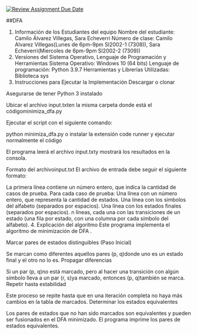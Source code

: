 [![Review Assignment Due Date](https://classroom.github.com/assets/deadline-readme-button-22041afd0340ce965d47ae6ef1cefeee28c7c493a6346c4f15d667ab976d596c.svg)](https://classroom.github.com/a/95BWY5mA)

##DFA
1. Información de los Estudiantes del equipo
Nombre del estudiante: Camilo Álvarez Villegas, Sara Echeverri
Número de clase: Camilo Alvarez Villegas(Lunes de 6pm-9pm SI2002-1 (7308)), Sara Echeverri(Miercoles de 6pm-9pm SI2002-2 (7309))
2. Versiones del Sistema Operativo, Lenguaje de Programación y Herramientas
Sistema Operativo: Windows 10 (64 bits)
Lenguaje de programación: Python 3.9.7
Herramientas y Librerías Utilizadas:
Biblioteca sys
3. Instrucciones para Ejecutar la Implementación
Descargar o clonar

Asegurarse de tener Python 3 instalado

Ubicar el archivo input.txten la misma carpeta donde está el códigominimiza_dfa.py

Ejecutar el script con el siguiente comando:

python minimiza_dfa.py
o instalar la extensión code runner y ejecutar normalmente el código

El programa leerá el archivo input.txty mostrará los resultados en la consola.

Formato del archivoinput.txt
El archivo de entrada debe seguir el siguiente formato:

La primera línea contiene un número entero, que indica la cantidad de casos de prueba.
Para cada caso de prueba:
Una línea con un número entero, que representa la cantidad de estados.
Una línea con los símbolos del alfabeto (separados por espacios).
Una línea con los estados finales (separados por espacios).
n líneas, cada una con las transiciones de un estado (una fila por estado, con una columna por cada símbolo del alfabeto).
4. Explicación del algoritmo
Este programa implementa el algoritmo de minimización de DFA .

Marcar pares de estados distinguibles (Paso Inicial)

Se marcan como diferentes aquellos pares (p, q)donde uno es un estado final y el otro no lo es.
Propagar diferencias

Si un par (p, q)no está marcado, pero al hacer una transición con algún símbolo lleva a un par (r, s)ya marcado, entonces (p, q)también se marca.
Repetir hasta estabilidad

Este proceso se repite hasta que en una iteración completa no haya más cambios en la tabla de marcados.
Determinar los estados equivalentes

Los pares de estados que no han sido marcados son equivalentes y pueden ser fusionados en el DFA minimizado.
El programa imprime los pares de estados equivalentes.
